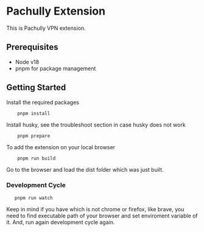 # Pachully Extension

This is Pachully VPN extension.

## Prerequisites

- Node v18
- pnpm for package management

## Getting Started

Install the required packages

```
    pnpm install

```

Install husky, see the troubleshoot section in case husky does not work

```
    pnpm prepare
```

To add the extension on your local browser

```
    pnpm run build
```

Go to the browser and load the dist folder which was just built.

### Development Cycle

```
   pnpm run watch
```

Keep in mind if you have which is not chrome or firefox, like brave, you need to find executable
path of your browser and set enviroment variable of it. And, run again development cycle again.

